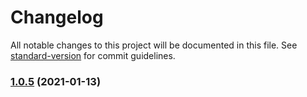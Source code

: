 # Changelog

All notable changes to this project will be documented in this file. See [standard-version](https://github.com/conventional-changelog/standard-version) for commit guidelines.

### [1.0.5](https://github.com/Anteste/WebMap/compare/v1.0.4...v1.0.5) (2021-01-13)
